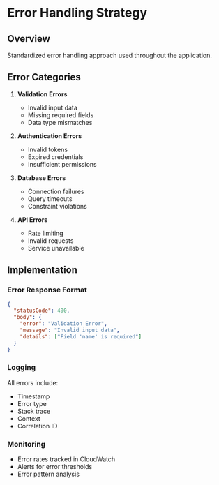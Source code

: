 # Error Handling Strategy

## Overview
Standardized error handling approach used throughout the application.

## Error Categories
1. **Validation Errors**
   - Invalid input data
   - Missing required fields
   - Data type mismatches

2. **Authentication Errors**
   - Invalid tokens
   - Expired credentials
   - Insufficient permissions

3. **Database Errors**
   - Connection failures
   - Query timeouts
   - Constraint violations

4. **API Errors**
   - Rate limiting
   - Invalid requests
   - Service unavailable

## Implementation

### Error Response Format
```json
{
  "statusCode": 400,
  "body": {
    "error": "Validation Error",
    "message": "Invalid input data",
    "details": ["Field 'name' is required"]
  }
}
```

### Logging
All errors include:
- Timestamp
- Error type
- Stack trace
- Context
- Correlation ID

### Monitoring
- Error rates tracked in CloudWatch
- Alerts for error thresholds
- Error pattern analysis
